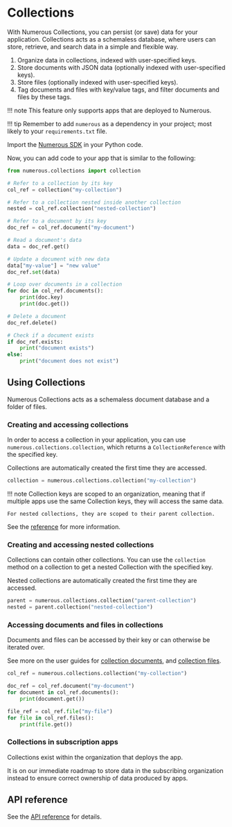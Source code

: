 # Collections

With Numerous Collections, you can persist (or save) data for your application.
Collections acts as a schemaless database, where users can store, retrieve, and search data in a simple and flexible way.

1. Organize data in collections, indexed with user-specified keys.
2. Store documents with JSON data (optionally indexed with user-specified keys).
3. Store files (optionally indexed with user-specified keys).
4. Tag documents and files with key/value tags, and filter documents and files
   by these tags.

!!! note
This feature only supports apps that are deployed to Numerous.

!!! tip
Remember to add `numerous` as a dependency in your project; most likely to your `requirements.txt` file.

Import the [Numerous SDK](http://www.pypi.org/project/numerous) in your Python
code.

Now, you can add code to your app that is similar to the following:

```py
from numerous.collections import collection

# Refer to a collection by its key
col_ref = collection("my-collection")

# Refer to a collection nested inside another collection
nested = col_ref.collection("nested-collection")

# Refer to a document by its key
doc_ref = col_ref.document("my-document")

# Read a document's data
data = doc_ref.get()

# Update a document with new data
data["my-value"] = "new value"
doc_ref.set(data)

# Loop over documents in a collection
for doc in col_ref.documents():
    print(doc.key)
    print(doc.get())

# Delete a document
doc_ref.delete()

# Check if a document exists
if doc_ref.exists:
    print("document exists")
else:
    print("document does not exist")
```

## Using Collections

Numerous Collections acts as a schemaless document database and a folder of files.

### Creating and accessing collections

In order to access a collection in your application, you can use
`numerous.collections.collection`, which returns a `CollectionReference` with
the specified key.

Collections are automatically created the first time they are accessed.

```py
collection = numerous.collections.collection("my-collection")
```

!!! note
Collection keys are scoped to an organization, meaning that if multiple apps
use the same Collection keys, they will access the same data.

    For nested collections, they are scoped to their parent collection.

See the [reference](/reference/numerous/collections/collection#numerous.collections.collection.collection) for more information.

### Creating and accessing nested collections

Collections can contain other collections. You can use the `collection` method
on a collection to get a nested Collection with the specified key.

Nested collections are automatically created the first time they are accessed.

```py
parent = numerous.collections.collection("parent-collection")
nested = parent.collection("nested-collection")
```

### Accessing documents and files in collections

Documents and files can be accessed by their key or can otherwise be iterated
over.

See more on the user guides for [collection documents](collection_documents.md),
and [collection files](collection_files.md).

```py
col_ref = numerous.collections.collection("my-collection")

doc_ref = col_ref.document("my-document")
for document in col_ref.documents():
    print(document.get())

file_ref = col_ref.file("my-file")
for file in col_ref.files():
    print(file.get())
```

### Collections in subscription apps

Collections exist within the organization that deploys the app.

It is on our immediate roadmap to store data in the subscribing
organization instead to ensure correct ownership of data produced by
apps.

## API reference

See the [API reference](reference/numerous/collections/index.md) for details.
